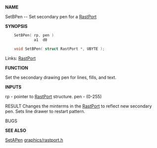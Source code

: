 
**NAME**

SetBPen -- Set secondary pen for a [RastPort](_00AF.md)

**SYNOPSIS**

```c
    SetBPen( rp, pen )
             a1  d0

    void SetBPen( struct RastPort *, UBYTE );

```
Links: [RastPort](_00AF.md) 

**FUNCTION**

Set the secondary drawing pen for lines, fills, and text.

**INPUTS**

rp - pointer to [RastPort](_00AF.md) structure.
pen - (0-255)

RESULT
Changes the minterms in the [RastPort](_00AF.md) to reflect new secondary pen.
Sets line drawer to restart pattern.

BUGS

**SEE ALSO**

[SetAPen](SetAPen.md) [graphics/rastport.h](_00AF.md)

